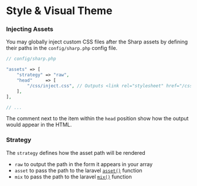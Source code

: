 # Style & Visual Theme

### Injecting Assets

You may globally inject custom CSS files after the Sharp assets by defining their paths in the `config/sharp.php` config file.

```php
// config/sharp.php

"assets" => [
    "strategy" => "raw",
    "head"     => [
        "/css/inject.css", // Outputs <link rel="stylesheet" href="/css/inject.css"> after sharp assets
    ],
],

// ...
```

The comment next to the item within the `head` position show how the output would appear in the HTML.

### Strategy

The `strategy` defines how the asset path will be rendered

- `raw` to output the path in the form it appears in your array
- `asset` to pass the path to the laravel [`asset()`](https://laravel.com/docs/5.6/helpers#method-asset) function
- `mix` to pass the path to the laravel [`mix()`](https://laravel.com/docs/5.6/helpers#method-mix) function 